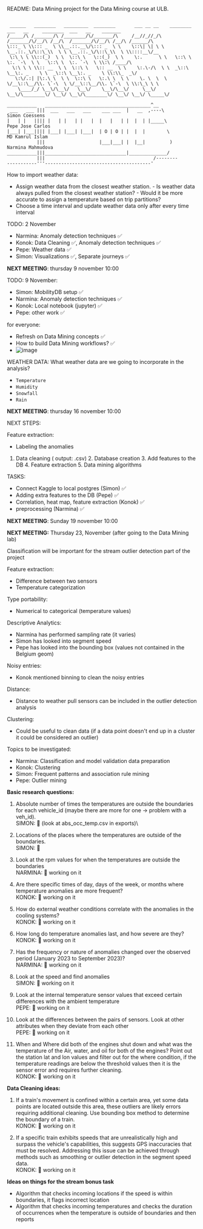 README: 
Data Mining project for the Data Mining course at ULB.

```

 ______   ________   _________  ________       ___ __ __    ________  ___   __     ________  ___   __    _______     
/_____/\ /_______/\ /________/\/_______/\     /__//_//_/\  /_______/\/__/\ /__/\  /_______/\/__/\ /__/\ /______/\    
\:::_ \ \\::: _  \ \\__.::.__\/\::: _  \ \    \::\| \| \ \ \__.::._\/\::\_\\  \ \ \__.::._\/\::\_\\  \ \\::::__\/__  
 \:\ \ \ \\::(_)  \ \  \::\ \   \::(_)  \ \    \:.      \ \   \::\ \  \:. `-\  \ \   \::\ \  \:. `-\  \ \\:\ /____/\ 
  \:\ \ \ \\:: __  \ \  \::\ \   \:: __  \ \    \:.\-/\  \ \  _\::\ \__\:. _    \ \  _\::\ \__\:. _    \ \\:\\_  _\/ 
   \:\/.:| |\:.\ \  \ \  \::\ \   \:.\ \  \ \    \. \  \  \ \/__\::\__/\\. \`-\  \ \/__\::\__/\\. \`-\  \ \\:\_\ \ \ 
    \____/_/ \__\/\__\/   \__\/    \__\/\__\/     \__\/ \__\/\________\/ \__\/ \__\/\________\/ \__\/ \__\/ \_____\/ 

```

```
___________   _______________________________________^__
 ___   ___ |||  ___   ___   ___    ___ ___  |   __  ,----\                     Simon Coessens
|   | |   |||| |   | |   | |   |  |   |   | |  |  | |_____\                      Pepe Jose Carlos
|___| |___|||| |___| |___| |___|  | O | O | |  |  |        \                       MD Kamrul Islam
           |||                    |___|___| |  |__|         )                        Narmina Mahmudova
___________|||______________________________|______________/
           |||                                        /--------
-----------'''---------------------------------------'
```

How to import weather data: 
  - Assign weather data from the closest weather station.
        - Is weather data always pulled from the closest weather station?
        - Would it be more accurate to assign a temperature based on trip partitions?
  - Choose a time interval and update weather data only after every time interval



TODO: 2 November
  - Narmina: Anomaly detection techniques ✅
  - Konok: Data Cleaning ✅, Anomaly detection techniques ✅
  - Pepe: Weather data ✅
  - Simon: Visualizations ✅, Separate journeys ✅

**NEXT MEETING**: thursday 9 november 10:00 

TODO: 9 November:
  - Simon: MobilityDB setup ✅
  - Narmina: Anomaly detection techniques ✅
  - Konok: Local notebook (jupyter) ✅
  - Pepe: other work ✅

for  everyone: 
  - Refresh on Data Mining concepts ✅
  - How to build Data Mining workflows? ✅
  - ![image](https://github.com/simoncoessens/DataMining/assets/129620441/c3b7423b-24a5-4186-ad73-a1e03bacf0ac)



WEATHER DATA: 
What weather data are we going to incorporate in the analysis? 
- ``Temperature``
- ```Humidity```
- ````Snowfall````
- ```Rain```

**NEXT MEETING**: thursday 16 november 10:00 


NEXT STEPS: 

Feature extraction: 
- Labeling the anomalies


 1. Data cleaning ( output: .csv)
	2.	Database creation
	3.	Add features to the DB
	4.	Feature extraction
	5.	Data mining algorithms

TASKS: 
- Connect Kaggle to local postgres (Simon) ✅
- Adding extra features to the DB (Pepe) ✅
- Correlation, heat map, feature extraction (Konok) ✅
- preprocessing (Narmina) ✅


**NEXT MEETING**: Sunday 19 november 10:00 


**NEXT MEETING:** Thursday 23, November (after going to the Data Mining lab)

Classification will be important for the stream outlier detection part of the project

Feature extraction:
- Difference between two sensors
- Temperature categorization

Type portability:
- Numerical to categorical (temperature values)

Descriptive Analytics:
- Narmina has performed sampling rate (it varies)
- Simon has looked into segment speed
- Pepe has looked into the bounding box (values not contained in the Belgium geom)

Noisy entries:
- Konok mentioned binning to clean the noisy entries

Distance:
- Distance to weather pull sensors can be included in the outlier detection analysis

Clustering:
- Could be useful to clean data (if a data point doesn't end up in a cluster it could be considered an outlier)

Topics to be investigated:
- Narmina: Classification and model validation data preparation
- Konok: Clustering
- Simon: Frequent patterns and association rule mining
- Pepe: Outlier mining


**Basic research questions:**
1. Absolute number of times the temperatures are outside the boundaries for each vehicle_id (maybe there are more for one -> problem with a veh_id).\
	SIMON: 🔄 (look at abs_occ_temp.csv in exports)\


2.  Locations of the places where the temperatures are outside of the boundaries.\
	SIMON: 🔄 


3.  Look at the rpm values for when the temperatures are outside the boundaries\
   	NARMINA: 🔄 working on it


4. Are there specific times of day, days of the week, or months where temperature anomalies are more frequent?\
   	KONOK: 🔄  working on it


5. How do external weather conditions correlate with the anomalies in the cooling systems?\
   	KONOK: 🔄  working on it


6. How long do temperature anomalies last, and how severe are they?\
   	KONOK: 🔄  working on it


7.  Has the frequency or nature of anomalies changed over the observed period (January 2023 to September 2023)?\
   	NARMINA: 🔄 working on it


8. Look at the speed and find anomalies\
   	SIMON: 🔄 working on it


9. Look at the internal temperature sensor values that exceed certain differences with the ambient temperature\
	PEPE: 🔄 working on it


10. Look at the differences between the pairs of sensors. Look at other attributes when they deviate from each other \
	PEPE: 🔄 working on it

11. When and Where did both of the engines shut down and what was the temperature of the Air, water, and oil for both of the engines? Point out the station lat and lon values and filter out for the where condition, if the temperature readings are below the threshold values then it is the sensor error and requires further cleaning. \
KONOK: 🔄 working on it

**Data Cleaning ideas:**
1. If a train's movement is confined within a certain area, yet some data points are located outside this area, these outliers are likely errors requiring additional cleaning.  Use bounding box method to determine the boundary of a train. \
KONOK: 🔄 working on it

3. If a specific train exhibits speeds that are unrealistically high and surpass the vehicle's capabilities, this suggests GPS inaccuracies that must be resolved. Addressing this issue can be achieved through methods such as smoothing or outlier detection in the segment speed data. \
KONOK: 🔄 working on it


**Ideas on things for the stream bonus task**
- Algorithm that checks incoming locations if the speed is within boundaries, it flags incorrect location
- Algorithm that checks incoming temperatures and checks the duration of occurrences when the temperature is outside of boundaries and then reports
